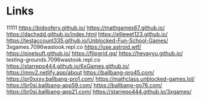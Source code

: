 # Links
11111
https://bidoofery.github.io/
https://mathgames67.github.io/
https://dachxdd.github.io/index.html
https://ellieeet123.github.io/
https://testaccount335.github.io/Unblocked-Fun-School-Games/
3xgames.7096wastook.repl.co
https://use.astroid.wtf/
https://pixelsuft.github.io/
https://flipgrid.gq/
https://heyayyu.github.io/
testing-grounds.7096wastook.repl.co
https://starrepo444.github.io/6xGames.github.io/
https://mnv2.netlify.app/about
https://ballbang-pro45.com/
https://pr0xxxy.ballbang-pro1.com/
https://mathclass.unblocked-games.lol/
https://br0si.ballbang-app59.com/
https://ballbang-go76.com/
https://br0si.ballbang-app21.com/
https://starrepo444.github.io/3xgames/
